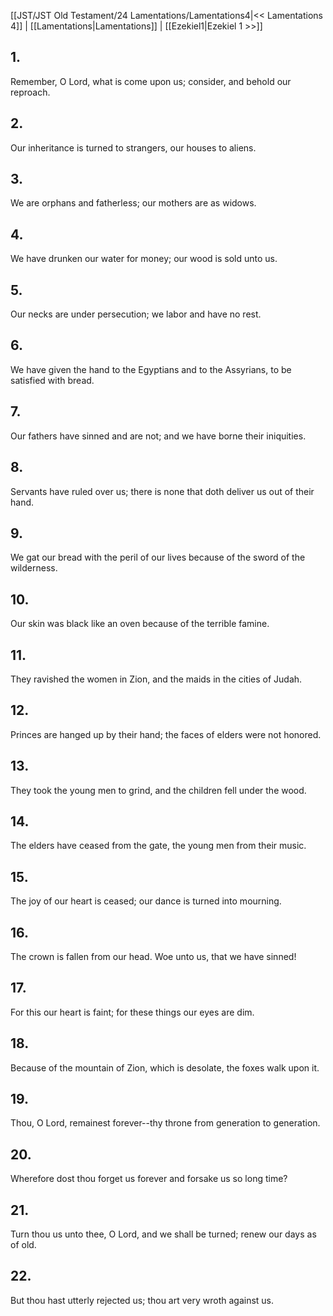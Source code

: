[[JST/JST Old Testament/24 Lamentations/Lamentations4|<< Lamentations 4]] | [[Lamentations|Lamentations]] | [[Ezekiel1|Ezekiel 1 >>]]
## 1.
Remember, O Lord, what is come upon us; consider, and behold our reproach.
## 2.
Our inheritance is turned to strangers, our houses to aliens.
## 3.
We are orphans and fatherless; our mothers are as widows.
## 4.
We have drunken our water for money; our wood is sold unto us.
## 5.
Our necks are under persecution; we labor and have no rest.
## 6.
We have given the hand to the Egyptians and to the Assyrians, to be satisfied with bread.
## 7.
Our fathers have sinned and are not; and we have borne their iniquities.
## 8.
Servants have ruled over us; there is none that doth deliver us out of their hand.
## 9.
We gat our bread with the peril of our lives because of the sword of the wilderness.
## 10.
Our skin was black like an oven because of the terrible famine.
## 11.
They ravished the women in Zion, and the maids in the cities of Judah.
## 12.
Princes are hanged up by their hand; the faces of elders were not honored.
## 13.
They took the young men to grind, and the children fell under the wood.
## 14.
The elders have ceased from the gate, the young men from their music.
## 15.
The joy of our heart is ceased; our dance is turned into mourning.
## 16.
The crown is fallen from our head. Woe unto us, that we have sinned!
## 17.
For this our heart is faint; for these things our eyes are dim.
## 18.
Because of the mountain of Zion, which is desolate, the foxes walk upon it.
## 19.
Thou, O Lord, remainest forever\--thy throne from generation to generation.
## 20.
Wherefore dost thou forget us forever and forsake us so long time?
## 21.
Turn thou us unto thee, O Lord, and we shall be turned; renew our days as of old.
## 22.
But thou hast utterly rejected us; thou art very wroth against us.

